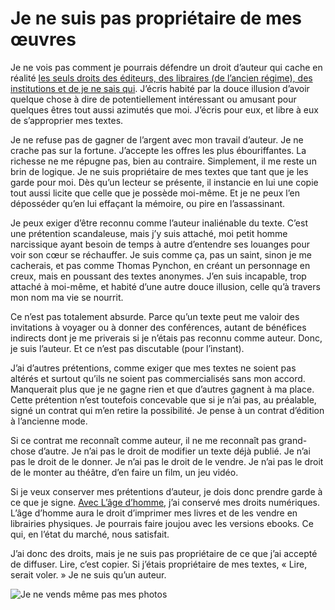 # Je ne suis pas propriétaire de mes œuvres

Je ne vois pas comment je pourrais défendre un droit d’auteur qui cache en réalité [les seuls droits des éditeurs, des libraires (de l’ancien régime), des institutions et de je ne sais qui](http://scinfolex.com/2014/03/01/verdict-dans-laffaire-relire-la-propriete-intellectuelle-cest-le-vol/). J’écris habité par la douce illusion d’avoir quelque chose à dire de potentiellement intéressant ou amusant pour quelques êtres tout aussi azimutés que moi. J’écris pour eux, et libre à eux de s’approprier mes textes.<span id="more-34603"></span>

Je ne refuse pas de gagner de l’argent avec mon travail d’auteur. Je ne crache pas sur la fortune. J’accepte les offres les plus ébouriffantes. La richesse ne me répugne pas, bien au contraire. Simplement, il me reste un brin de logique. Je ne suis propriétaire de mes textes que tant que je les garde pour moi. Dès qu’un lecteur se présente, il instancie en lui une copie tout aussi licite que celle que je possède moi-même. Et je ne peux l’en déposséder qu’en lui effaçant la mémoire, ou pire en l’assassinant.

Je peux exiger d’être reconnu comme l’auteur inaliénable du texte. C’est une prétention scandaleuse, mais j’y suis attaché, moi petit homme narcissique ayant besoin de temps à autre d’entendre ses louanges pour voir son cœur se réchauffer. Je suis comme ça, pas un saint, sinon je me cacherais, et pas comme Thomas Pynchon, en créant un personnage en creux, mais en poussant des textes anonymes. J’en suis incapable, trop attaché à moi-même, et habité d’une autre douce illusion, celle qu’à travers mon nom ma vie se nourrit.

Ce n’est pas totalement absurde. Parce qu’un texte peut me valoir des invitations à voyager ou à donner des conférences, autant de bénéfices indirects dont je me priverais si je n’étais pas reconnu comme auteur. Donc, je suis l’auteur. Et ce n’est pas discutable (pour l’instant).

J’ai d’autres prétentions, comme exiger que mes textes ne soient pas altérés et surtout qu’ils ne soient pas commercialisés sans mon accord. Manquerait plus que je ne gagne rien et que d’autres gagnent à ma place. Cette prétention n’est toutefois concevable que si je n’ai pas, au préalable, signé un contrat qui m’en retire la possibilité. Je pense à un contrat d’édition à l’ancienne mode.

Si ce contrat me reconnaît comme auteur, il ne me reconnaît pas grand-chose d’autre. Je n’ai pas le droit de modifier un texte déjà publié. Je n’ai pas le droit de le donner. Je n’ai pas le droit de le vendre. Je n’ai pas le droit de le monter au théâtre, d’en faire un film, un jeu vidéo.

Si je veux conserver mes prétentions d’auteur, je dois donc prendre garde à ce que je signe. [Avec L’âge d’homme](https://tcrouzet.com/2014/02/06/sante-litterature-et-meditation/), j’ai conservé mes droits numériques. L’âge d’homme aura le droit d’imprimer mes livres et de les vendre en librairies physiques. Je pourrais faire joujou avec les versions ebooks. Ce qui, en l’état du marché, nous satisfait.

J’ai donc des droits, mais je ne suis pas propriétaire de ce que j’ai accepté de diffuser. Lire, c’est copier. Si j’étais propriétaire de mes textes, « Lire, serait voler. » Je ne suis qu’un auteur.

![Je ne vends même pas mes photos](https://tcrouzet.com/images_tc/2014/03/cloudtrain.jpg)